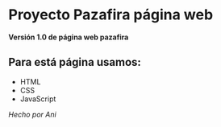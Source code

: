 # Proyecto Pazafira página web

**Versión 1.0 de página web pazafira**

## Para está página usamos:

* HTML
* CSS
* JavaScript

*Hecho por Ani*